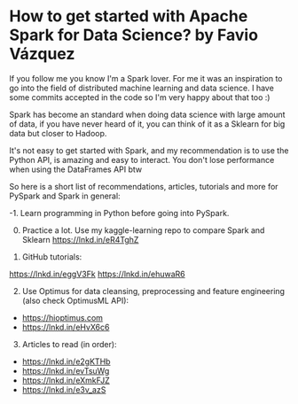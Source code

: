 # How to get started with Apache Spark for Data Science? by Favio Vázquez

If you follow me you know I'm a Spark lover. For me it was an inspiration to go into the field of distributed machine learning and data science. I have some commits accepted in the code so I'm very happy about that too :)

Spark has become an standard when doing data science with large amount of data, if you have never heard of it, you can think of it as a Sklearn for big data but closer to Hadoop.

It's not easy to get started with Spark, and my recommendation is to use the Python API, is amazing and easy to interact. You don't lose performance when using the DataFrames API btw

So here is a short list of recommendations, articles, tutorials and more for PySpark and Spark in general:

-1. Learn programming in Python before going into PySpark.

0. Practice a lot. Use my kaggle-learning repo to compare Spark and Sklearn https://lnkd.in/eR4TghZ

1.  GitHub tutorials:

https://lnkd.in/eggV3Fk
https://lnkd.in/ehuwaR6

2. Use Optimus for data cleansing, preprocessing and feature engineering (also check OptimusML API):

- https://hioptimus.com
- https://lnkd.in/eHvX6c6

3. Articles to read (in order):
- https://lnkd.in/e2gKTHb
- https://lnkd.in/evTsuWg
- https://lnkd.in/eXmkFJZ
- https://lnkd.in/e3v_azS

